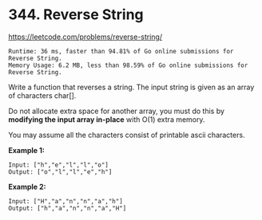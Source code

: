 # 344. Reverse String

https://leetcode.com/problems/reverse-string/

```
Runtime: 36 ms, faster than 94.81% of Go online submissions for Reverse String.
Memory Usage: 6.2 MB, less than 98.59% of Go online submissions for Reverse String.
```

Write a function that reverses a string. The input string is given as an array of characters char[].

Do not allocate extra space for another array, you must do this by **modifying the input array in-place** with O(1) extra memory.

You may assume all the characters consist of printable ascii characters.

**Example 1:**
```
Input: ["h","e","l","l","o"]
Output: ["o","l","l","e","h"]
```

**Example 2:**
```
Input: ["H","a","n","n","a","h"]
Output: ["h","a","n","n","a","H"]
```